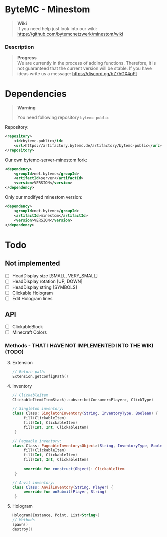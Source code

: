 # ByteMC - Minestom

> **Wiki**\
> If you need help just look into our wiki:\
> https://github.com/bytemcnetzwerk/minestom/wiki


### Description
> **Progress**\
> We are currently in the process of adding functions. Therefore, it is not guaranteed that the current version will be stable.
> If you have ideas write us a message: https://discord.gg/bZ7hGX4pPt

# Dependencies

> **Warning**
>
> You need following repository `bytemc-public`
> 
Repository:
```xml
<repository>
    <id>bytemc-public</id>
    <url>https://artifactory.bytemc.de/artifactory/bytemc-public</url>
</repository>
```

Our own bytemc-server-minestom fork: 
```xml 
<dependency>
    <groupId>net.bytemc</groupId>
    <artifactId>server</artifactId>
    <version>VERSION</version>
</dependency>
```

Only our modifyed minestom version:
```xml  
<dependency>
    <groupId>net.bytemc</groupId>
    <artifactId>minestom</artifactId>
    <version>VERSION</version>
</dependency>
```

# Todo
## Not implemented
- [ ] HeadDisplay size [SMALL, VERY_SMALL]
- [ ] HeadDisplay rotation [UP, DOWN]
- [ ] HeadDisplay string [SYMBOLS]
- [ ] Clickable Hologram
- [ ] Edit Hologram lines

## API
- [ ] ClickableBlock
- [ ] Minecraft Colors

### Methods - THAT I HAVE NOT IMPLEMENTED INTO THE WIKI (TODO)

3. Extension
    ```kotlin
   // Return path:
   Extension.getConfigPath()
    ```
4. Inventory
   ```kotlin
   // ClickableItem
   ClickableItem(ItemStack).subscribe(Consumer<Player>, ClickType)
   
   // Singleton inventory:
   class Class: SingletonInventory(String, InventoryType, Boolean) { 
        fill(ClickableItem)
        fill(Int, ClickableItem)
        fill(Int, Int, ClickableItem)
    }
   
   // Pageable inventory:
   class Class: PageableInventory<Object>(String, InventoryType, Boolean, List<Object>) { 
        fill(ClickableItem)
        fill(Int, ClickableItem)
        fill(Int, Int, ClickableItem)
        
        override fun construct(Object): ClickableItem
    }
   
   // Anvil inventory:
   class Class: AnvilInventory(String, Player) { 
        override fun onSubmit(Player, String)
    }
   ```
5. Hologram
   ```kotlin
   Hologram(Instance, Point, List<String>)
   // Methods
   spawn()
   destroy()
   ```